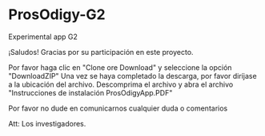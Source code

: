 # ProsOdigy-G2
Experimental app G2

¡Saludos!
Gracias por su participación en este proyecto.

Por favor haga clic en "Clone ore Download" y seleccione la opción "DownloadZIP"
Una vez se haya completado la descarga, por favor diríjase a la ubicación del archivo.
Descomprima el archivo y abra el archivo "Instrucciones de instalación ProsOdigyApp.PDF"

Por favor no dude en comunicarnos cualquier duda o comentarios

Att: Los investigadores.
